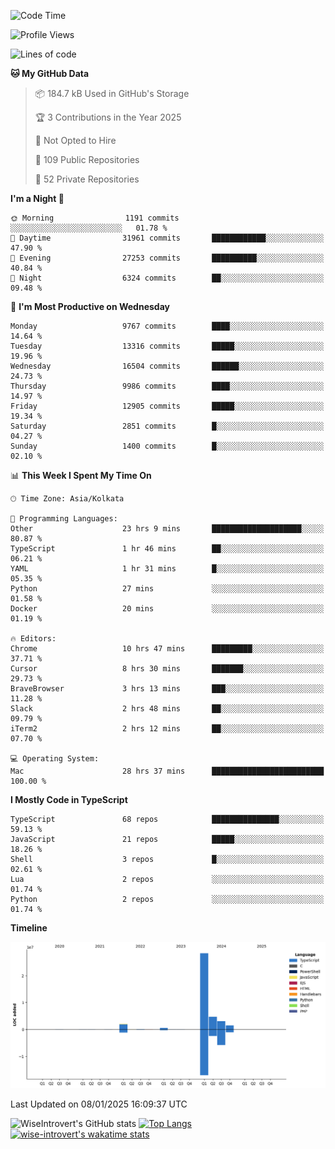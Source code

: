 <!--START_SECTION:waka-->
![Code Time](http://img.shields.io/badge/Code%20Time-2%2C092%20hrs%2015%20mins-blue)

![Profile Views](http://img.shields.io/badge/Profile%20Views-0-blue)

![Lines of code](https://img.shields.io/badge/From%20Hello%20World%20I%27ve%20Written-40.7%20million%20lines%20of%20code-blue)

**🐱 My GitHub Data** 

> 📦 184.7 kB Used in GitHub's Storage 
 > 
> 🏆 3 Contributions in the Year 2025
 > 
> 🚫 Not Opted to Hire
 > 
> 📜 109 Public Repositories 
 > 
> 🔑 52 Private Repositories 
 > 
**I'm a Night 🦉** 

```text
🌞 Morning                1191 commits        ░░░░░░░░░░░░░░░░░░░░░░░░░   01.78 % 
🌆 Daytime                31961 commits       ████████████░░░░░░░░░░░░░   47.90 % 
🌃 Evening                27253 commits       ██████████░░░░░░░░░░░░░░░   40.84 % 
🌙 Night                  6324 commits        ██░░░░░░░░░░░░░░░░░░░░░░░   09.48 % 
```
📅 **I'm Most Productive on Wednesday** 

```text
Monday                   9767 commits        ████░░░░░░░░░░░░░░░░░░░░░   14.64 % 
Tuesday                  13316 commits       █████░░░░░░░░░░░░░░░░░░░░   19.96 % 
Wednesday                16504 commits       ██████░░░░░░░░░░░░░░░░░░░   24.73 % 
Thursday                 9986 commits        ████░░░░░░░░░░░░░░░░░░░░░   14.97 % 
Friday                   12905 commits       █████░░░░░░░░░░░░░░░░░░░░   19.34 % 
Saturday                 2851 commits        █░░░░░░░░░░░░░░░░░░░░░░░░   04.27 % 
Sunday                   1400 commits        █░░░░░░░░░░░░░░░░░░░░░░░░   02.10 % 
```


📊 **This Week I Spent My Time On** 

```text
🕑︎ Time Zone: Asia/Kolkata

💬 Programming Languages: 
Other                    23 hrs 9 mins       ████████████████████░░░░░   80.87 % 
TypeScript               1 hr 46 mins        ██░░░░░░░░░░░░░░░░░░░░░░░   06.21 % 
YAML                     1 hr 31 mins        █░░░░░░░░░░░░░░░░░░░░░░░░   05.35 % 
Python                   27 mins             ░░░░░░░░░░░░░░░░░░░░░░░░░   01.58 % 
Docker                   20 mins             ░░░░░░░░░░░░░░░░░░░░░░░░░   01.19 % 

🔥 Editors: 
Chrome                   10 hrs 47 mins      █████████░░░░░░░░░░░░░░░░   37.71 % 
Cursor                   8 hrs 30 mins       ███████░░░░░░░░░░░░░░░░░░   29.73 % 
BraveBrowser             3 hrs 13 mins       ███░░░░░░░░░░░░░░░░░░░░░░   11.28 % 
Slack                    2 hrs 48 mins       ██░░░░░░░░░░░░░░░░░░░░░░░   09.79 % 
iTerm2                   2 hrs 12 mins       ██░░░░░░░░░░░░░░░░░░░░░░░   07.70 % 

💻 Operating System: 
Mac                      28 hrs 37 mins      █████████████████████████   100.00 % 
```

**I Mostly Code in TypeScript** 

```text
TypeScript               68 repos            ███████████████░░░░░░░░░░   59.13 % 
JavaScript               21 repos            █████░░░░░░░░░░░░░░░░░░░░   18.26 % 
Shell                    3 repos             █░░░░░░░░░░░░░░░░░░░░░░░░   02.61 % 
Lua                      2 repos             ░░░░░░░░░░░░░░░░░░░░░░░░░   01.74 % 
Python                   2 repos             ░░░░░░░░░░░░░░░░░░░░░░░░░   01.74 % 
```



**Timeline**

![Lines of Code chart](https://raw.githubusercontent.com/wise-introvert/wise-introvert/master/assets/bar_graph.png)


 Last Updated on 08/01/2025 16:09:37 UTC
<!--END_SECTION:waka-->

![WiseIntrovert's GitHub stats](https://github-readme-stats.vercel.app/api?username=wise-introvert&count_private=true&show_icons=true)
[![Top Langs](https://github-readme-stats.vercel.app/api/top-langs/?username=wise-introvert&langs_count=10)](https://github.com/anuraghazra/github-readme-stats)
[![wise-introvert's wakatime stats](https://github-readme-stats.vercel.app/api/wakatime?username=wiseintrovert)](https://github.com/anuraghazra/github-readme-stats)
